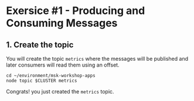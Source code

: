 # Exersice #1 - Producing and Consuming Messages

## 1. Create the topic

You will create the topic ``metrics`` where the messages will be published and later consumers will read them using an offset.

```shell
cd ~/environment/msk-workshop-apps
node topic $CLUSTER metrics
```

Congrats! you just created the ``metrics`` topic.
